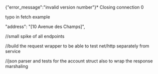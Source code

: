 {"error_message":"invalid version number"}* Closing connection 0


typo in fetch example

  "address": "[10 Avenue des Champs]",
  
  
  
  
 //small spike of all endpoints
 
 
 //build the request wrapper to be able to test net/http separately from service
 
 //json parser and tests for the account struct also to wrap the response marshaling 